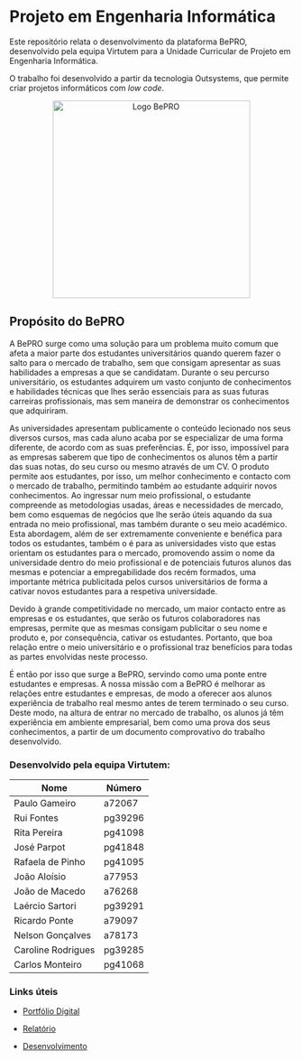 # Projeto em Engenharia Informática

Este repositório relata o desenvolvimento da plataforma BePRO, desenvolvido pela equipa Virtutem para a Unidade Curricular de Projeto em Engenharia Informática.

O trabalho foi desenvolvido a partir da tecnologia Outsystems, que permite criar projetos informáticos com *low code*.

<p align="center">
  <img src="./BePro12.png" width="350" title="Logo BePRO">
</p>

## Propósito do BePRO
A BePRO surge como uma solução para um problema muito comum que afeta a maior parte dos estudantes universitários quando querem fazer o salto para o mercado de trabalho, sem que consigam apresentar as suas habilidades a empresas a que se candidatam. Durante o seu percurso universitário, os estudantes adquirem um vasto conjunto de conhecimentos e habilidades técnicas que lhes serão essenciais para as suas futuras carreiras profissionais, mas sem maneira de demonstrar os conhecimentos que adquiriram.

As universidades apresentam publicamente o conteúdo lecionado nos seus diversos cursos, mas cada aluno acaba por se especializar de uma forma diferente, de acordo com as suas preferências. É, por isso, impossível para as empresas saberem que tipo de conhecimentos os alunos têm a partir das suas notas, do seu curso ou mesmo através de um CV.
O produto permite aos estudantes, por isso, um melhor conhecimento e contacto com o mercado de trabalho, permitindo também ao estudante adquirir novos conhecimentos. Ao ingressar num meio profissional, o estudante compreende as metodologias usadas, áreas e necessidades de mercado, bem como esquemas de negócios que lhe serão úteis aquando da sua entrada no meio profissional, mas também durante o seu meio académico. Esta abordagem, além de ser extremamente conveniente e benéfica para todos os estudantes, também o é para as universidades visto que estas orientam os estudantes para o mercado, promovendo assim o nome da universidade dentro do meio profissional e de potenciais futuros alunos das mesmas e potenciar a empregabilidade dos recém formados, uma importante métrica publicitada pelos cursos universitários de forma a cativar novos estudantes para a respetiva universidade. 

Devido à grande competitividade no mercado, um maior contacto entre as empresas e os estudantes, que serão os futuros colaboradores nas empresas, permite que as mesmas consigam publicitar o seu nome e produto e, por consequência, cativar os estudantes. Portanto, que boa relação entre o meio universitário e o profissional traz benefícios para todas as partes envolvidas neste processo. 

É então por isso que surge a BePRO, servindo como uma ponte entre estudantes e empresas. A nossa missão com a BePRO é melhorar as relações entre estudantes e empresas, de modo a oferecer aos alunos experiência de trabalho real mesmo antes de terem terminado o seu curso. Deste modo, na altura de entrar no mercado de trabalho, os alunos já têm experiência em ambiente empresarial, bem como uma prova dos seus conhecimentos, a partir de um documento comprovativo do trabalho desenvolvido.

### Desenvolvido pela equipa Virtutem:
Nome  | Número
------------- | -------------
Paulo Gameiro  | a72067
Rui Fontes  | pg39296
Rita Pereira | pg41098
José Parpot | pg41848
Rafaela de Pinho | pg41095
João Aloísio | a77953
João de Macedo | a76268
Laércio Sartori | pg39291
Ricardo Ponte | a79097
Nelson Gonçalves | a78173
Caroline Rodrigues | pg39285
Carlos Monteiro | pg41068

### Links úteis
* [Portfólio Digital](https://pg39296.wixsite.com/bepro)

* [Relatório](./Relatorio_PEI.pdf)

* [Desenvolvimento](./Desenvolvimento)
